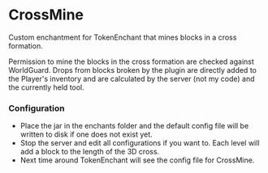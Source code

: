 # CrossMine
Custom enchantment for TokenEnchant that mines blocks in a cross formation.

Permission to mine the blocks in the cross formation are checked against WorldGuard.
Drops from blocks broken by the plugin are directly added to the Player's inventory and are calculated by the server (not my code) and the currently held tool.

### Configuration
+ Place the jar in the enchants folder and the default config file will be written to disk if one does not exist yet.
+ Stop the server and edit all configurations if you want to. Each level will add a block to the length of the 3D cross.
+ Next time around TokenEnchant will see the config file for CrossMine.